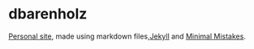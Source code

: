 # dbarenholz

[Personal site](https://www.dbarenholz.com/),
made using markdown files,[Jekyll](https://jekyllrb.com/) 
and [Minimal Mistakes](https://mmistakes.github.io/minimal-mistakes/).
